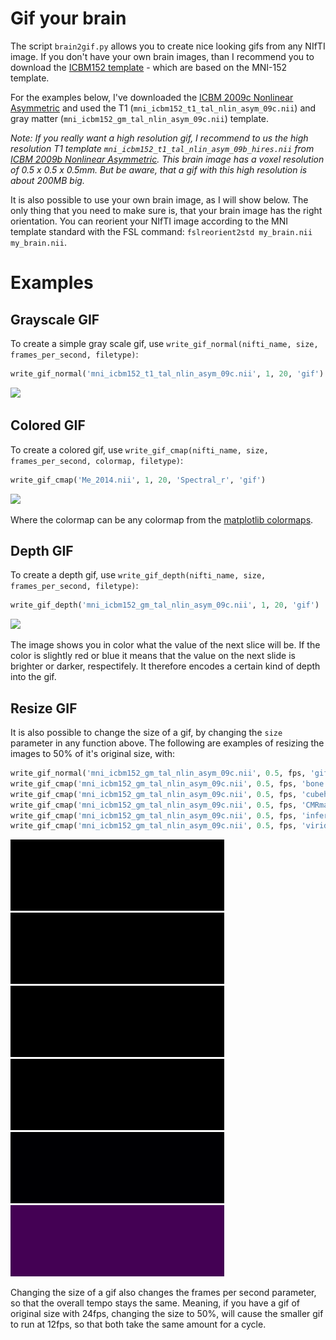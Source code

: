 # Gif your brain

The script `brain2gif.py` allows you to create nice looking gifs from any NIfTI image. If you don't have your own brain images, than I recommend you to download the [ICBM152 template](http://www.bic.mni.mcgill.ca/ServicesAtlases/ICBM152NLin2009) - which are based on the MNI-152 template.

For the examples below, I've downloaded the [ICBM 2009c Nonlinear Asymmetric](http://www.bic.mni.mcgill.ca/~vfonov/icbm/2009/mni_icbm152_nlin_asym_09c_nifti.zip) and used the T1 (`mni_icbm152_t1_tal_nlin_asym_09c.nii`) and gray matter (`mni_icbm152_gm_tal_nlin_asym_09c.nii`) template.

*Note: If you really want a high resolution gif, I recommend to us the high resolution T1 template `mni_icbm152_t1_tal_nlin_asym_09b_hires.nii` from [ICBM 2009b Nonlinear Asymmetric](http://www.bic.mni.mcgill.ca/~vfonov/icbm/2009/mni_icbm152_nlin_asym_09b_nifti.zip). This brain image has a voxel resolution of 0.5 x 0.5 x 0.5mm. But be aware, that a gif with this high resolution is about 200MB big.*

It is also possible to use your own brain image, as I will show below. The only thing that you need to make sure is, that your brain image has the right orientation. You can reorient your NIfTI image according to the MNI template standard with the FSL command: `fslreorient2std my_brain.nii my_brain.nii`.


# Examples

## Grayscale GIF

To create a simple gray scale gif, use `write_gif_normal(nifti_name, size, frames_per_second, filetype)`:

```python
write_gif_normal('mni_icbm152_t1_tal_nlin_asym_09c.nii', 1, 20, 'gif')
```

<img src="mni_icbm152_t1_tal_nlin_asym_09c.gif">


## Colored GIF

To create a colored gif, use `write_gif_cmap(nifti_name, size, frames_per_second, colormap, filetype)`:

```python
write_gif_cmap('Me_2014.nii', 1, 20, 'Spectral_r', 'gif')
```

<img src="Me_2014_Spectral_r.gif" width="342">

Where the colormap can be any colormap from the [matplotlib colormaps](https://matplotlib.org/examples/color/colormaps_reference.html).


## Depth GIF

To create a depth gif, use `write_gif_depth(nifti_name, size, frames_per_second, filetype)`:

```python
write_gif_depth('mni_icbm152_gm_tal_nlin_asym_09c.nii', 1, 20, 'gif')
```

<img src="mni_icbm152_gm_tal_nlin_asym_09c_depth.gif">

The image shows you in color what the value of the next slice will be. If the color is slightly red or blue it means that the value on the next slide is brighter or darker, respectifely. It therefore encodes a certain kind of depth into the gif.


## Resize GIF

It is also possible to change the size of a gif, by changing the `size` parameter in any function above. The following are examples of resizing the images to 50% of it's original size, with:

```python
write_gif_normal('mni_icbm152_gm_tal_nlin_asym_09c.nii', 0.5, fps, 'gif')
write_gif_cmap('mni_icbm152_gm_tal_nlin_asym_09c.nii', 0.5, fps, 'bone', 'gif')
write_gif_cmap('mni_icbm152_gm_tal_nlin_asym_09c.nii', 0.5, fps, 'cubehelix', 'gif')
write_gif_cmap('mni_icbm152_gm_tal_nlin_asym_09c.nii', 0.5, fps, 'CMRmap', 'gif')
write_gif_cmap('mni_icbm152_gm_tal_nlin_asym_09c.nii', 0.5, fps, 'inferno', 'gif')
write_gif_cmap('mni_icbm152_gm_tal_nlin_asym_09c.nii', 0.5, fps, 'viridis', 'gif')
```

<img src="mni_icbm152_gm_tal_nlin_asym_09c.gif"><img src="mni_icbm152_gm_tal_nlin_asym_09c_bone.gif">
<img src="mni_icbm152_gm_tal_nlin_asym_09c_cubehelix.gif"><img src="mni_icbm152_gm_tal_nlin_asym_09c_CMRmap.gif">
<img src="mni_icbm152_gm_tal_nlin_asym_09c_inferno.gif"><img src="mni_icbm152_gm_tal_nlin_asym_09c_viridis.gif">

Changing the size of a gif also changes the frames per second parameter, so that the overall tempo stays the same. Meaning, if you have a gif of original size with 24fps, changing the size to 50%, will cause the smaller gif to run at 12fps, so that both take the same amount for a cycle.
